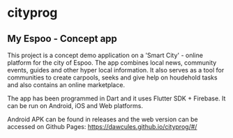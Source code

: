 # cityprog

## My Espoo - Concept app

This project is a concept demo application on a 'Smart City' - online platform for the city of Espoo. The app combines local news, community events, guides and other hyper local information. It also serves as a tool for communities to create carpools, seeks and give help on houdehold tasks and also contains an online marketplace.

The app has been programmed in Dart and it uses Flutter SDK + Firebase. It can be run on Android, iOS and Web platforms.

Android APK can be found in releases and the web version can be accessed on Github Pages: https://dawcules.github.io/cityprog/#/
